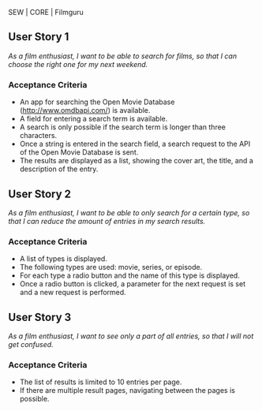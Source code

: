 SEW | CORE | Filmguru

## User Story 1
*As a film enthusiast, I want to be able to search for films, so that I can choose the right one for my next weekend.*

### Acceptance Criteria
- An app for searching the Open Movie Database (http://www.omdbapi.com/) is available.
- A field for entering a search term is available.
- A search is only possible if the search term is longer than three characters.
- Once a string is entered in the search field, a search request to the API of the Open Movie Database is sent.
- The results are displayed as a list, showing the cover art, the title, and a description of the entry.


## User Story 2
*As a film enthusiast, I want to be able to only search for a certain type, so that I can reduce the amount of entries in my search results.*

### Acceptance Criteria
- A list of types is displayed.
- The following types are used: movie, series, or episode.
- For each type a radio button and the name of this type is displayed.
- Once a radio button is clicked, a parameter for the next request is set and a new request is performed.


## User Story 3
*As a film enthusiast, I want to see only a part of all entries, so that I will not get confused.*

### Acceptance Criteria
- The list of results is limited to 10 entries per page.
- If there are multiple result pages, navigating between the pages is possible.


